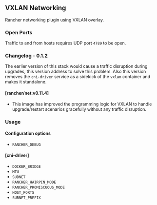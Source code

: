 ## VXLAN Networking

Rancher networking plugin using VXLAN overlay.

### Open Ports

Traffic to and from hosts requires UDP port `4789` to be open.

### Changelog - 0.1.2

The earlier version of this stack would cause a traffic disruption during upgrades, this version address to solve this problem. Also this version removes the `cni-driver` service as a sidekick of the `vxlan` container and makes it standalone.

#### [rancher/net:v0.11.4]
* This image has improved the programming logic for VXLAN to handle upgrade/restart scenarios gracefully without any traffic disruption.

### Usage

#### Configuration options
* `RANCHER_DEBUG`

#### [cni-driver]

* `DOCKER_BRIDGE`
* `MTU`
* `SUBNET`
* `RANCHER_HAIRPIN_MODE`
* `RANCHER_PROMISCUOUS_MODE`
* `HOST_PORTS`
* `SUBNET_PREFIX`
